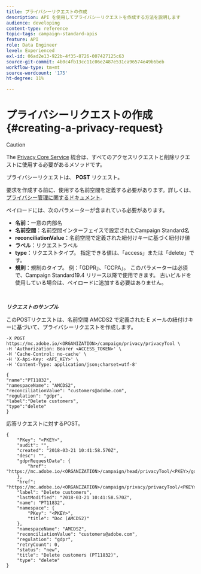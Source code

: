 ```yaml
---
title: プライバシーリクエストの作成
description: API を使用してプライバシーリクエストを作成する方法を説明します
audience: developing
content-type: reference
topic-tags: campaign-standard-apis
feature: API
role: Data Engineer
level: Experienced
exl-id: 06ad2e13-922b-4f35-8726-007427125c63
source-git-commit: 4b0c4fb13cc11c06e2487e531ca96574e49b6beb
workflow-type: tm+mt
source-wordcount: '175'
ht-degree: 11%

---
```


# プライバシーリクエストの作成 {#creating-a-privacy-request}

>[!CAUTION]
>
>The [Privacy Core Service](https://developer.adobe.com/experience-platform-apis/references/privacy-service) 統合は、すべてのアクセスリクエストと削除リクエストに使用する必要があるメソッドです。 <!--Starting 19.4, the use of the Campaign API and interface for access and delete requests is deprecated. For more on Campaign Standard deprecated and removed features, refer to [this page](../../rn/using/deprecated-features.md).-->

プライバシーリクエストは、 **POST** リクエスト。

 要求を作成する前に、使用する名前空間を定義する必要があります。詳しくは、 [プライバシー管理に関するドキュメント](../../start/using/privacy-requests.md).

ペイロードには、次のパラメーターが含まれている必要があります。

* **名前**：一意の内部名
* **名前空間**：名前空間インターフェイスで設定されたCampaign Standard名
* **reconciliationValue**：名前空間で定義された紐付けキーに基づく紐付け値
* **ラベル**：リクエストラベル
* **type**：リクエストタイプ。 指定できる値は、「access」または「delete」です。
* **規則**：規制のタイプ。 例：「GDPR」、「CCPA」。 このパラメーターは必須で、Campaign Standard19.4 リリース以降で使用できます。 古いビルドを使用している場合は、ペイロードに追加する必要はありません。

<br/>

***リクエストのサンプル***

このPOSTリクエストは、名前空間 AMCDS2 で定義された E メールの紐付けキーに基づいて、プライバシーリクエストを作成します。

```
-X POST https://mc.adobe.io/<ORGANIZATION>/campaign/privacy/privacyTool \
-H 'Authorization: Bearer <ACCESS_TOKEN>' \
-H 'Cache-Control: no-cache' \
-H 'X-Api-Key: <API_KEY>' \
-H 'Content-Type: application/json;charset=utf-8'

{
"name":"PT11832",
"namespaceName": "AMCDS2",
"reconciliationValue": "customers@adobe.com",
"regulation": "gdpr",
"label":"Delete customers",
"type":"delete"
}
```

応答リクエストに対するPOST。

```
{
    "PKey": "<PKEY>",
    "audit": "",
    "created": "2018-03-21 10:41:58.570Z",
    "desc": "",
    "gdprRequestData": {
        "href": "https://mc.adobe.io/<ORGANIZATION>/campaign/head/privacyTool/<PKEY>/gdprRequestData/"
    },
    "href": "https://mc.adobe.io/<ORGANIZATION>/campaign/privacy/privacyTool/<PKEY>",
    "label": "Delete customers",
    "lastModified": "2018-03-21 10:41:58.570Z",
    "name": "PT11832",
    "namespace": {
        "PKey": "<PKEY>",
        "title": "Doc (AMCDS2)"
    },
    "namespaceName": "AMCDS2",
    "reconciliationValue": "customers@adobe.com",
    "regulation": "gdpr",
    "retryCount": 0,
    "status": "new",
    "title": "Delete customers (PT11832)",
    "type": "delete"
}
```

